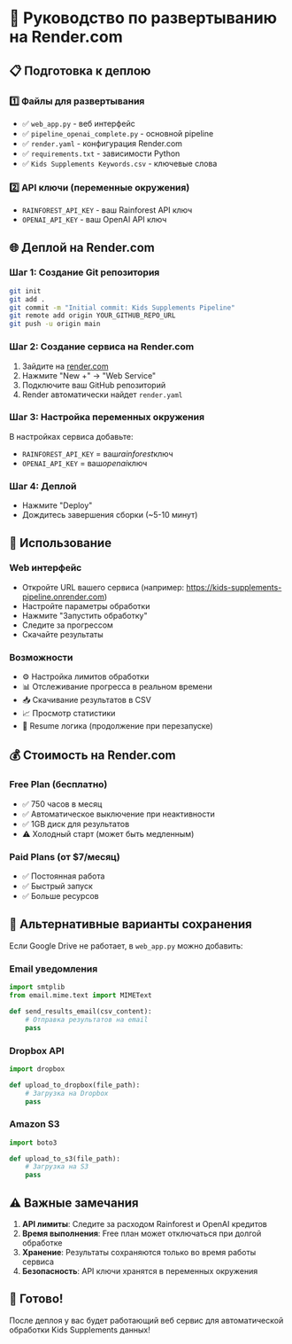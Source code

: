 # 🚀 Руководство по развертыванию на Render.com

## 📋 Подготовка к деплою

### 1️⃣ Файлы для развертывания

- ✅ `web_app.py` - веб интерфейс
- ✅ `pipeline_openai_complete.py` - основной pipeline
- ✅ `render.yaml` - конфигурация Render.com
- ✅ `requirements.txt` - зависимости Python
- ✅ `Kids Supplements Keywords.csv` - ключевые слова

### 2️⃣ API ключи (переменные окружения)

- `RAINFOREST_API_KEY` - ваш Rainforest API ключ
- `OPENAI_API_KEY` - ваш OpenAI API ключ

## 🌐 Деплой на Render.com

### Шаг 1: Создание Git репозитория

```bash
git init
git add .
git commit -m "Initial commit: Kids Supplements Pipeline"
git remote add origin YOUR_GITHUB_REPO_URL
git push -u origin main
```

### Шаг 2: Создание сервиса на Render.com

1. Зайдите на [render.com](https://render.com)
2. Нажмите "New +" → "Web Service"
3. Подключите ваш GitHub репозиторий
4. Render автоматически найдет `render.yaml`

### Шаг 3: Настройка переменных окружения

В настройках сервиса добавьте:

- `RAINFOREST_API_KEY` = ваш*rainforest*ключ
- `OPENAI_API_KEY` = ваш*openai*ключ

### Шаг 4: Деплой

- Нажмите "Deploy"
- Дождитесь завершения сборки (~5-10 минут)

## 🎯 Использование

### Web интерфейс

- Откройте URL вашего сервиса (например: https://kids-supplements-pipeline.onrender.com)
- Настройте параметры обработки
- Нажмите "Запустить обработку"
- Следите за прогрессом
- Скачайте результаты

### Возможности

- ⚙️ Настройка лимитов обработки
- 📊 Отслеживание прогресса в реальном времени
- 📥 Скачивание результатов в CSV
- 📈 Просмотр статистики
- 🔄 Resume логика (продолжение при перезапуске)

## 💰 Стоимость на Render.com

### Free Plan (бесплатно)

- ✅ 750 часов в месяц
- ✅ Автоматическое выключение при неактивности
- ✅ 1GB диск для результатов
- ⚠️ Холодный старт (может быть медленным)

### Paid Plans (от $7/месяц)

- ✅ Постоянная работа
- ✅ Быстрый запуск
- ✅ Больше ресурсов

## 🔧 Альтернативные варианты сохранения

Если Google Drive не работает, в `web_app.py` можно добавить:

### Email уведомления

```python
import smtplib
from email.mime.text import MIMEText

def send_results_email(csv_content):
    # Отправка результатов на email
    pass
```

### Dropbox API

```python
import dropbox

def upload_to_dropbox(file_path):
    # Загрузка на Dropbox
    pass
```

### Amazon S3

```python
import boto3

def upload_to_s3(file_path):
    # Загрузка на S3
    pass
```

## ⚠️ Важные замечания

1. **API лимиты**: Следите за расходом Rainforest и OpenAI кредитов
2. **Время выполнения**: Free план может отключаться при долгой обработке
3. **Хранение**: Результаты сохраняются только во время работы сервиса
4. **Безопасность**: API ключи хранятся в переменных окружения

## 🎉 Готово!

После деплоя у вас будет работающий веб сервис для автоматической обработки Kids Supplements данных!
